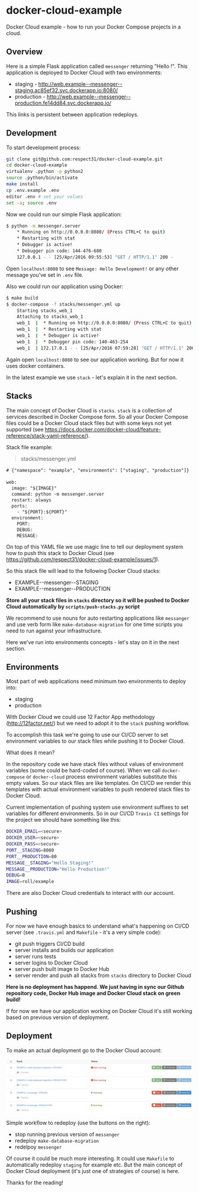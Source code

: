 # docker-cloud-example

Docker Cloud example - how to run your Docker Compose projects in a cloud.

## Overview

Here is a simple Flask application called `messenger` returning "Hello <something>!".
This application is deployed to Docker Cloud with two environments:

- staging - http://web.example--messenger--staging.ac85ef32.svc.dockerapp.io:8080/
- production - http://web.example--messenger--production.fe14dd84.svc.dockerapp.io/

This links is persistent between application redeploys.

## Development

To start development process:

```bash
git clone git@github.com:respect31/docker-cloud-example.git
cd docker-cloud-example
virtualenv .python -p python2
source .python/bin/activate
make install
cp .env.example .env
editor .env # set your values
set -a; source .env
```

Now we could run our simple Flask application:

```bash
$ python -m messenger.server
    * Running on http://0.0.0.0:8080/ (Press CTRL+C to quit)
    * Restarting with stat
    * Debugger is active!
    * Debugger pin code: 144-476-680
    127.0.0.1 - - [25/Apr/2016 09:55:53] "GET / HTTP/1.1" 200 -
```

Open `localhost:8080` to see `Message: Hello Development!` or
any other message you've set in `.env` file.

Also we could run our application using Docker:

```bash
$ make build
$ docker-compose -f stacks/messenger.yml up
    Starting stacks_web_1
    Attaching to stacks_web_1
    web_1  |  * Running on http://0.0.0.0:8080/ (Press CTRL+C to quit)
    web_1  |  * Restarting with stat
    web_1  |  * Debugger is active!
    web_1  |  * Debugger pin code: 140-463-254
    web_1  | 172.17.0.1 - - [25/Apr/2016 07:59:28] "GET / HTTP/1.1" 200 -
```
Again open `localhost:8080` to see our application working. But for now
it uses docker containers.

In the latest example we use `stack` - let's explain it in the next section.

## Stacks

The main concept of Docker Cloud is `stacks`. `stack` is a collection of
services described in Docker Compose form. So all your Docker Compose files
could be a Docker Cloud stack files but with some keys not yet supported
(see https://docs.docker.com/docker-cloud/feature-reference/stack-yaml-reference/).

Stack file example:

> stacks/messenger.yml

```
# {"namespace": "example", "environments": ["staging", "production"]}

web:
  image: "${IMAGE}"
  command: python -m messenger.server
  restart: always
  ports:
    - "${PORT}:${PORT}"
  environment:
    PORT:
    DEBUG:
    MESSAGE:
```

On top of this YAML file we use magic line to tell our
deployment system how to push this stack to Docker Cloud
(see https://github.com/respect31/docker-cloud-example/issues/1).

So this stack file will lead to the following Docker Cloud stacks:
- EXAMPLE--messenger--STAGING
- EXAMPLE--messenger--PRODUCTION

**Store all your stack files in `stacks` directory so it will be
pushed to Docker Cloud automatically by `scripts/push-stacks.py` script**

We recommend to use nouns for auto restarting applications like `messanger` and
use verb form like `make-database-migration` for one time scripts
you need to run against your infrastructure.

Here we've run into environments concepts - let's
stay on it in the next section.

## Environments

Most part of web applications need minimum two environments to deploy into:
- staging
- production

With Docker Cloud we could use 12 Factor App methodology (http://12factor.net/)
but we need to adopt it to the `stack` pushing workflow.

To accomplish this task we're going to use our CI/CD server to set
environment variables to our stack files while pushing it to Docker Cloud.

What does it mean?

In the repository code we have stack files without values of environment
variables (some could be hard-coded of course). When we call `docker-compose`
or `docker-cloud` process environment variables substitute this empty values.
So our stack files are like templates. On CI/CD we render this templates
with actual environment variables to push rendered stack files to Docker Cloud.

Current implementation of pushing system use environment suffixes to set
variables for different environments. So in our CI/CD `Travis CI` settings
for the project we should have something like this:

```bash
DOCKER_EMAIL=<secure>
DOCKER_USER=<secure>
DOCKER_PASS=<secure>
PORT__STAGING=8080
PORT__PRODUCTION=80
MESSAGE__STAGING="Hello Staging!"
MESSAGE__PRODUCTION="Hello Production!"
DEBUG=0
IMAGE=roll/example
```

There are also Docker Cloud credentials to interact with our account.

## Pushing

For now we have enough basics to understand what's happening on CI/CD server
(see `.travis.yml` and `Makefile` - it's a very simple code):
- git push triggers CI/CD build
- server installs and builds our application
- server runs tests
- server logins to Docker Cloud
- server push built image to Docker Hub
- server render and push all stacks from `stacks` directory to Docker Cloud

**Here is no deployment has happend. We just having in sync our Github
repository code, Docker Hub image and Docker Cloud stack on green build!**

If for now we have our application working on Docker Cloud it's still
working based on previous version of deployment.

## Deployment

To make an actual deployment go to the Docker Cloud account:

![Docker Cloud](files/cloud.png)

Simple workflow to redeploy (use the buttons on the right):
- stop running previous version of `messenger`
- redeploy `make-database-migration`
- redelpoy `messenger`

Of course it could be much more interesting. It could use `Makefile`
to automatically redeploy `staging` for example etc. But the main
concept of Docker Cloud deployment (it's just one of strategies of
course) is here.

Thanks for the reading!
